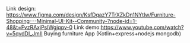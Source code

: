 Link design:
https://www.figma.com/design/KsfDqazY7TrXZkDn1NYtlw/Furniture-Shopping---Minimal-UI-Kit--Community-?node-id=1-48&t=FvzRAxjPsIWgjqpv-0
Link demo:https://www.youtube.com/watch?v=5qvdDI_JmII
Buying furniture App (Kotlin+express+nodejs mongodb)